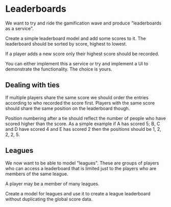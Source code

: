 # Leaderboards

We want to try and ride the gamification wave and produce "leaderboards as a service".

Create a simple leaderboard model and add some scores to it. The leaderboard should be sorted by score, highest to lowest.

If a player adds a new score only their highest score should be recorded.

You can either implement this a service or try and implement a UI to demonstrate the functionality. The choice is yours.

## Dealing with ties

If multiple players share the same score we should order the entries according to who recorded the score first. Players with the same score should share the same position on the leaderboard though.

Position numbering after a tie should reflect the number of people who have scored higher than the score. As a simple example if A has scored 5; B, C and D have scored 4 and E has scored 2 then the positions should be 1, 2, 2, 2, 5.

## Leagues

We now want to be able to model "leagues". These are groups of players who can access a leaderboard that is limited just to the players who are members of the same league.

A player may be a member of many leagues.

Create a model for leagues and use it to create a league leaderboard without duplicating the global score data.

